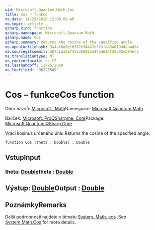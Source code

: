 ```yaml
---
uid: Microsoft.Quantum.Math.Cos
title: Cos – funkce
ms.date: 11/25/2020 12:00:00 AM
ms.topic: article
qsharp.kind: function
qsharp.namespace: Microsoft.Quantum.Math
qsharp.name: Cos
qsharp.summary: Returns the cosine of the specified angle.
ms.openlocfilehash: 3a4af6d0cf0332e34447e374fd45a81944daad94
ms.sourcegitcommit: a87c1aa8e7453360025e47ba614f25b02ea84ec3
ms.translationtype: MT
ms.contentlocale: cs-CZ
ms.lasthandoff: 11/26/2020
ms.locfileid: "96228589"
---
```

# <a name="cos-function"></a><span data-ttu-id="93c25-102">Cos – funkce</span><span class="sxs-lookup"><span data-stu-id="93c25-102">Cos function</span></span>

<span data-ttu-id="93c25-103">Obor názvů: [Microsoft.. Math](xref:Microsoft.Quantum.Math)</span><span class="sxs-lookup"><span data-stu-id="93c25-103">Namespace: [Microsoft.Quantum.Math](xref:Microsoft.Quantum.Math)</span></span>

<span data-ttu-id="93c25-104">Balíček: [Microsoft. ProQSharpme. Core](https://nuget.org/packages/Microsoft.Quantum.QSharp.Core)</span><span class="sxs-lookup"><span data-stu-id="93c25-104">Package: [Microsoft.Quantum.QSharp.Core](https://nuget.org/packages/Microsoft.Quantum.QSharp.Core)</span></span>


<span data-ttu-id="93c25-105">Vrací kosinus určeného úhlu.</span><span class="sxs-lookup"><span data-stu-id="93c25-105">Returns the cosine of the specified angle.</span></span>

```qsharp
function Cos (theta : Double) : Double
```


## <a name="input"></a><span data-ttu-id="93c25-106">Vstup</span><span class="sxs-lookup"><span data-stu-id="93c25-106">Input</span></span>

### <a name="theta--double"></a><span data-ttu-id="93c25-107">théta: [Double](xref:microsoft.quantum.lang-ref.double)</span><span class="sxs-lookup"><span data-stu-id="93c25-107">theta : [Double](xref:microsoft.quantum.lang-ref.double)</span></span>





## <a name="output--double"></a><span data-ttu-id="93c25-108">Výstup: [Double](xref:microsoft.quantum.lang-ref.double)</span><span class="sxs-lookup"><span data-stu-id="93c25-108">Output : [Double](xref:microsoft.quantum.lang-ref.double)</span></span>



## <a name="remarks"></a><span data-ttu-id="93c25-109">Poznámky</span><span class="sxs-lookup"><span data-stu-id="93c25-109">Remarks</span></span>

<span data-ttu-id="93c25-110">Další podrobnosti najdete v tématu [System. Math. cos](https://docs.microsoft.com/dotnet/api/system.math.cos) .</span><span class="sxs-lookup"><span data-stu-id="93c25-110">See [System.Math.Cos](https://docs.microsoft.com/dotnet/api/system.math.cos) for more details.</span></span>